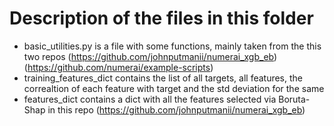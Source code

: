 # Description of the files in this folder 

- basic_utilities.py is a file with some functions, mainly taken from the this two repos (https://github.com/johnputmanii/numerai_xgb_eb) (https://github.com/numerai/example-scripts)
- training_features_dict contains the list of all targets, all features, the correaltion of each feature with target and the std deviation for the same
- features_dict contains a dict with all the features selected via Boruta-Shap in this repo (https://github.com/johnputmanii/numerai_xgb_eb)
